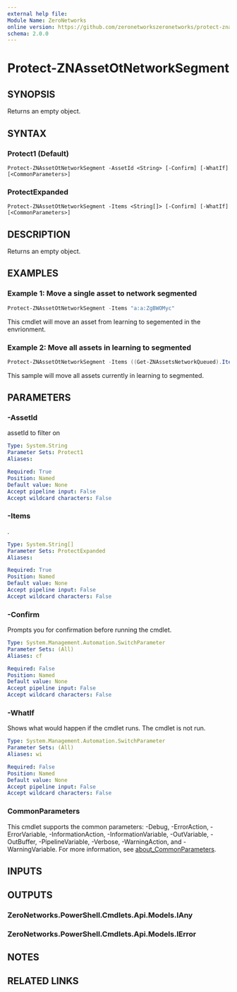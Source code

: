 ```yaml
---
external help file:
Module Name: ZeroNetworks
online version: https://github.com/zeronetworkszeronetworks/protect-znassetotnetworksegment
schema: 2.0.0
---
```


# Protect-ZNAssetOtNetworkSegment

## SYNOPSIS
Returns an empty object.

## SYNTAX

### Protect1 (Default)
```
Protect-ZNAssetOtNetworkSegment -AssetId <String> [-Confirm] [-WhatIf] [<CommonParameters>]
```

### ProtectExpanded
```
Protect-ZNAssetOtNetworkSegment -Items <String[]> [-Confirm] [-WhatIf] [<CommonParameters>]
```

## DESCRIPTION
Returns an empty object.

## EXAMPLES

### Example 1: Move a single asset to network segmented
```powershell
Protect-ZNAssetOtNetworkSegment -Items "a:a:ZgBWOMyc"
```

This cmdlet will move an asset from learning to segemented in the envrionment.

### Example 2: Move all assets in learning to segmented
```powershell
Protect-ZNAssetOtNetworkSegment -Items ((Get-ZNAssetsNetworkQueued).Items.Id)
```

This sample will move all assets currently in learning to segmented.

## PARAMETERS

### -AssetId
assetId to filter on

```yaml
Type: System.String
Parameter Sets: Protect1
Aliases:

Required: True
Position: Named
Default value: None
Accept pipeline input: False
Accept wildcard characters: False
```

### -Items
.

```yaml
Type: System.String[]
Parameter Sets: ProtectExpanded
Aliases:

Required: True
Position: Named
Default value: None
Accept pipeline input: False
Accept wildcard characters: False
```

### -Confirm
Prompts you for confirmation before running the cmdlet.

```yaml
Type: System.Management.Automation.SwitchParameter
Parameter Sets: (All)
Aliases: cf

Required: False
Position: Named
Default value: None
Accept pipeline input: False
Accept wildcard characters: False
```

### -WhatIf
Shows what would happen if the cmdlet runs.
The cmdlet is not run.

```yaml
Type: System.Management.Automation.SwitchParameter
Parameter Sets: (All)
Aliases: wi

Required: False
Position: Named
Default value: None
Accept pipeline input: False
Accept wildcard characters: False
```

### CommonParameters
This cmdlet supports the common parameters: -Debug, -ErrorAction, -ErrorVariable, -InformationAction, -InformationVariable, -OutVariable, -OutBuffer, -PipelineVariable, -Verbose, -WarningAction, and -WarningVariable. For more information, see [about_CommonParameters](http://go.microsoft.com/fwlink/?LinkID=113216).

## INPUTS

## OUTPUTS

### ZeroNetworks.PowerShell.Cmdlets.Api.Models.IAny

### ZeroNetworks.PowerShell.Cmdlets.Api.Models.IError

## NOTES

## RELATED LINKS

